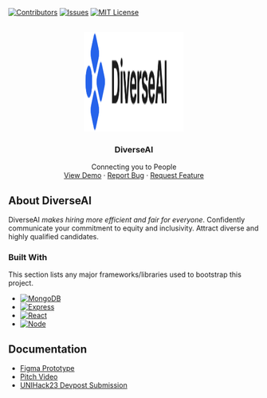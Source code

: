 <!-- PROJECT LOGO -->
<a name="readme-top"></a>

[![Contributors][contributors-shield]][contributors-url]
[![Issues][issues-shield]][issues-url]
[![MIT License][license-shield]][license-url]

<br />
<div align="center">
  <a href="https://github.com/NicholasRiykco/joincissafront">
    <img src="src/images/Logo.svg" alt="Logo" width="200" height="200">
  </a>

  <h3 align="center">DiverseAI</h3>

  <p align="center">
    Connecting you to People
    <br />
    <a href="https://joincissafront.vercel.app/">View Demo</a>
    ·
    <a href="https://joincissafront.vercel.app/issues">Report Bug</a>
    ·
    <a href="https://joincissafront.vercel.app/issues">Request Feature</a>
  </p>
</div>


## About DiverseAI

DiverseAI *makes hiring more efficient and fair for everyone*. Confidently communicate your commitment to equity and inclusivity. Attract diverse and highly qualified candidates.

### Built With

This section lists any major frameworks/libraries used to bootstrap this project. 

* [![MongoDB][MongoDB.img]][Mongo-url]
* [![Express][Express.js]][Express-url]
* [![React][React.js]][React-url]
* [![Node][Node.js]][Node-url]

## Documentation
- [Figma Prototype](https://www.figma.com/proto/FP36MPXtC0Oci0vourXBC2/UNIHACK%3A-Prototype?page-id=0%3A1&node-id=301%3A44324&viewport=641%2C3128%2C0.52&scaling=min-zoom&starting-point-node-id=307%3A54554)
- [Pitch Video](https://youtu.be/NhgJtjCYR6M)
- [UNIHack23 Devpost Submission](https://devpost.com/software/diverseai)

<!-- MARKDOWN LINKS & IMAGES -->
<!-- https://www.markdownguide.org/basic-syntax/#reference-style-links -->
[contributors-shield]: https://img.shields.io/github/contributors/NicholasRiykco/joincissafront.svg?style=for-the-badge
[contributors-url]: https://github.com/NicholasRiykco/joincissafront/graphs/contributors
[issues-shield]: https://img.shields.io/github/issues/NicholasRiykco/joincissafront.svg?style=for-the-badge
[issues-url]: https://github.com/NicholasRiykco/joincissafront/issues
[license-shield]: https://img.shields.io/github/license/NicholasRiykco/joincissafront.svg?style=for-the-badge
[license-url]: https://github.com/NicholasRiykco/joincissafront/blob/main/LICENSE
[React.js]: https://img.shields.io/badge/React-20232A?style=for-the-badge&logo=react&logoColor=61DAFB
[React-url]: https://reactjs.org/
[MongoDB.img]: https://img.shields.io/badge/MongoDB-4EA94B?style=for-the-badge&logo=mongodb&logoColor=white
[Mongo-url]: https://www.mongodb.com/
[Express.js]: https://img.shields.io/badge/Express.js-404D59?style=for-the-badge
[Express-url]: https://expressjs.com/
[Node.js]: 	https://img.shields.io/badge/Node.js-43853D?style=for-the-badge&logo=node.js&logoColor=white
[Node-url]: https://nodejs.org/en/
